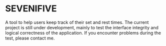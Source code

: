 # SEVENIFIVE
A tool to help users keep track of their set and rest times. The current project is still under development, mainly to test the interface integrity and logical correctness of the application. If you encounter problems during the test, please contact me.
